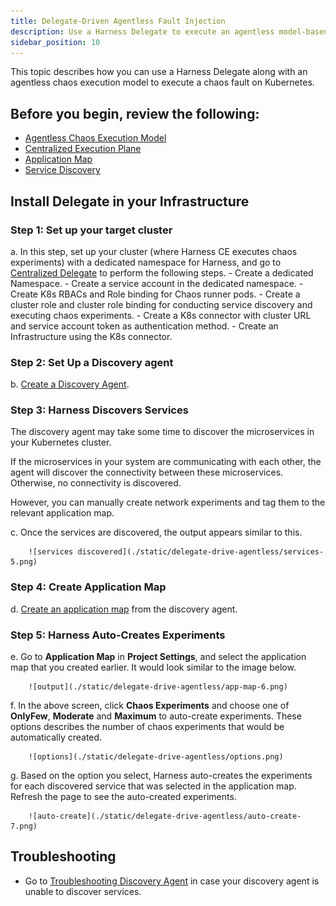 ```yaml
---
title: Delegate-Driven Agentless Fault Injection
description: Use a Harness Delegate to execute an agentless model-based Kubernetes chaos fault.
sidebar_position: 10
---
```


This topic describes how you can use a Harness Delegate along with an agentless chaos execution model to execute a chaos fault on Kubernetes. 

## Before you begin, review the following:

* [Agentless Chaos Execution Model](/docs/chaos-engineering/concepts/how-stuff-works/agentless-chaos-working#agentless-chaos-execution-model)
* [Centralized Execution Plane](/docs/chaos-engineering/concepts/how-stuff-works/centralized-exec-plane)
* [Application Map](/docs/chaos-engineering/use-harness-ce/application-map#what-is-an-application-map)
* [Service Discovery](/docs/chaos-engineering/use-harness-ce/service-discovery)

## Install Delegate in your Infrastructure

### Step 1: Set up your target cluster 

a. In this step, set up your cluster (where Harness CE executes chaos experiments) with a dedicated namespace for Harness, and go to [Centralized Delegate](/docs/chaos-engineering/use-harness-ce/infrastructures/types/ddcr/centralized-delegate) to perform the following steps.
	- Create a dedicated Namespace.
	- Create a service account in the dedicated namespace.
	- Create K8s RBACs and Role binding for Chaos runner pods.
	- Create a cluster role and cluster role binding for conducting service discovery and executing chaos experiments.
	- Create a K8s connector with cluster URL and service account token as authentication method.
	- Create an Infrastructure using the K8s connector.


### Step 2: Set Up a Discovery agent

b. [Create a Discovery Agent](/docs/platform/service-discovery/customize-agent).

### Step 3: Harness Discovers Services

The discovery agent may take some time to discover the microservices in your Kubernetes cluster. 

If the microservices in your system are communicating with each other, the agent will discover the connectivity between these microservices. Otherwise, no connectivity is discovered.

However, you can manually create network experiments and tag them to the relevant application map.

c. Once the services are discovered, the output appears similar to this.

		![services discovered](./static/delegate-drive-agentless/services-5.png)

### Step 4: Create Application Map

d. [Create an application map](/docs/chaos-engineering/use-harness-ce/application-map#create-an-application-map) from the discovery agent.

### Step 5: Harness Auto-Creates Experiments

e. Go to **Application Map** in **Project Settings**, and select the application map that you created earlier. It would look similar to the image below.

		![output](./static/delegate-drive-agentless/app-map-6.png)

f. In the above screen, click **Chaos Experiments** and choose one of **OnlyFew**, **Moderate** and **Maximum** to auto-create experiments. These options describes the number of chaos experiments that would be automatically created.

		![options](./static/delegate-drive-agentless/options.png)

g. Based on the option you select, Harness auto-creates the experiments for each discovered service that was selected in the application map. Refresh the page to see the auto-created experiments.

		![auto-create](./static/delegate-drive-agentless/auto-create-7.png)

## Troubleshooting

- Go to [Troubleshooting Discovery Agent](/docs/chaos-engineering/troubleshooting/#discovery-agent) in case your discovery agent is unable to discover services.	

